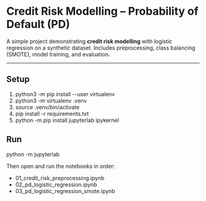 # Credit Risk Modelling – Probability of Default (PD)

A simple project demonstrating **credit risk modelling** with logistic regression on a synthetic dataset. Includes preprocessing, class balancing (SMOTE), model training, and evaluation.

---

## Setup
1) python3 -m pip install --user virtualenv
2) python3 -m virtualenv .venv
3) source .venv/bin/activate
4) pip install -r requirements.txt
5) python -m pip install jupyterlab ipykernel

## Run
python -m jupyterlab

Then open and run the notebooks in order:

- 01_credit_risk_preprocessing.ipynb
- 02_pd_logistic_regression.ipynb
- 03_pd_logistic_regression_smote.ipynb